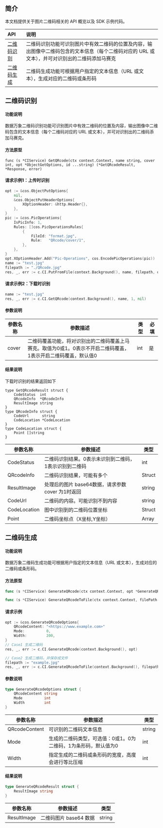 ## 简介

本文档提供关于图片二维码相关的 API 概览以及 SDK 示例代码。

| API                                                          | 说明       |
| :----------------------------------------------------------- | :--------- |
| [二维码识别](https://cloud.tencent.com/document/product/436/54070) | 二维码识别功能可识别图片中有效二维码的位置及内容，输出图像中二维码包含的文本信息（每个二维码对应的 URL 或文本），并可对识别出的二维码添加马赛克              |
| [二维码生成](https://cloud.tencent.com/document/product/436/54071) | 二维码生成功能可根据用户指定的文本信息（URL 或文本），生成对应的二维码或条形码|


## 二维码识别

#### 功能说明

数据万象二维码识别功能可识别图片中有效二维码的位置及内容，输出图像中二维码包含的文本信息（每个二维码对应的 URL 或文本），并可对识别出的二维码添加马赛克。

#### 方法原型

```
func (s *CIService) GetQRcode(ctx context.Context, name string, cover int, opt *ObjectGetOptions, id ...string) (*GetQRcodeResult, *Response, error)
```

#### 请求示例1：上传时识别
```go
opt := &cos.ObjectPutOptions{
	nil,
	&cos.ObjectPutHeaderOptions{
		XOptionHeader: &http.Header{},
	},
}
pic := &cos.PicOperations{
	IsPicInfo: 1,
	Rules: []cos.PicOperationsRules{
		{
			FileId: "format.jpg",
			Rule:   "QRcode/cover/1",
		},
	},
}
opt.XOptionHeader.Add("Pic-Operations", cos.EncodePicOperations(pic))
name := "test.jpg"
filepath := "./QRcode.jpg"
res, _, err := c.CI.PutFromFile(context.Background(), name, filepath, opt)
```

#### 请求示例2：下载时识别

```go
name := "test.jpg"
res, _, err := c.CI.GetQRcode(context.Background(), name, 1, nil)
```

#### 参数说明

| 参数名称 | 参数描述                                                     | 类型 | 必填 |
| -------- | ------------------------------------------------------------ | ---- | ---- |
| cover    | 二维码覆盖功能，将对识别出的二维码覆盖上马赛克。取值为0或1。0表示不开启二维码覆盖，1表示开启二维码覆盖，默认值0 | int  | 是   |

#### 结果说明

下载时识别的结果返回如下
```
type GetQRcodeResult struct {
    CodeStatus  int        
    QRcodeInfo  *QRcodeInfo
    ResultImage string
}
type QRcodeInfo struct {
    CodeUrl      string    
    CodeLocation *CodeLocation
}
type CodeLocation struct {
    Point []string
}
```

| 参数名称     | 参数描述                                               | 类型   |
| ------------ | ------------------------------------------------------ | ------ |
| CodeStatus   | 二维码识别结果。0表示未识别到二维码，1表示识别到二维码 | int    |
| QRcodeInfo   | 二维码识别结果，可能有多个                             | Struct |
| ResultImage  | 处理后的图片 base64数据，请求参数 cover 为1时返回      | string |
| CodeUrl      | 二维码的内容。可能识别不到内容                         | string |
| CodeLocation | 图中识别到的二维码位置坐标                             | Struct |
| Point        | 二维码坐标点（X坐标,Y坐标）                            | Array  |

## 二维码生成

#### 功能说明

数据万象二维码生成功能可根据用户指定的文本信息（URL 或文本），生成对应的二维码或条形码。

#### 方法原型

```go
func (s *CIService) GenerateQRcode(ctx context.Context, opt *GenerateQRcodeOptions) (*GenerateQRcodeResult, *Response, error)

func (s *CIService) GenerateQRcodeToFile(ctx context.Context, filePath string, opt *GenerateQRcodeOptions) (*GenerateQRcodeResult, *Response, error)
```

#### 请求示例
```go
opt := &cos.GenerateQRcodeOptions{
	QRcodeContent: "<https://www.example.com>"
	Mode:          0,
	Width:         200,
}
// Case1 生成二维码
res, _, err := c.CI.GenerateQRcode(context.Background(), opt)

// Case2 生成二维码，并保存成文件
filepath := "example.jpg"
res, _, err := c.CI.GenerateQRcodeToFile(context.Background(), filepath, opt)
```

#### 参数说明

```go
type GenerateQRcodeOptions struct {
    QRcodeContent string
    Mode          int 
    Width         int
}
```

| 参数名称      | 参数描述                                                     | 类型   |
| ------------- | ------------------------------------------------------------ | ------ |
| QRcodeContent | 可识别的二维码文本信息                                       | string |
| Mode          | 生成的二维码类型，可选值：0或1。0为二维码，1为条形码，默认值为0 | int    |
| Width         | 指定生成的二维码或条形码的宽度，高度会进行等比压缩           | int    |

#### 结果说明

```go
type GenerateQRcodeResult struct {
    ResultImage string
}
```

| 参数名称     | 参数描述                                          | 类型   |
| ------------ | ------------------------------------------------- | ------ |
| ResultImage  | 二维码图片 base64 数据                           | string|

